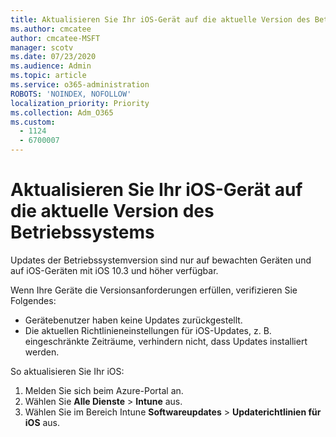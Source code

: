 ```yaml
---
title: Aktualisieren Sie Ihr iOS-Gerät auf die aktuelle Version des Betriebssystems
ms.author: cmcatee
author: cmcatee-MSFT
manager: scotv
ms.date: 07/23/2020
ms.audience: Admin
ms.topic: article
ms.service: o365-administration
ROBOTS: 'NOINDEX, NOFOLLOW'
localization_priority: Priority
ms.collection: Adm_O365
ms.custom:
  - 1124
  - 6700007
---
```


# <a name="update-ios-device-to-latest-os-version"></a>Aktualisieren Sie Ihr iOS-Gerät auf die aktuelle Version des Betriebssystems

Updates der Betriebssystemversion sind nur auf bewachten Geräten und auf iOS-Geräten mit iOS 10.3 und höher verfügbar.

Wenn Ihre Geräte die Versionsanforderungen erfüllen, verifizieren Sie Folgendes:  
- Gerätebenutzer haben keine Updates zurückgestellt.  
- Die aktuellen Richtlinieneinstellungen für iOS-Updates, z. B. eingeschränkte Zeiträume, verhindern nicht, dass Updates installiert werden.

So aktualisieren Sie Ihr iOS:

1. Melden Sie sich beim Azure-Portal an.
2. Wählen Sie **Alle Dienste** > **Intune** aus.
3. Wählen Sie im Bereich Intune **Softwareupdates** > **Updaterichtlinien für iOS** aus.